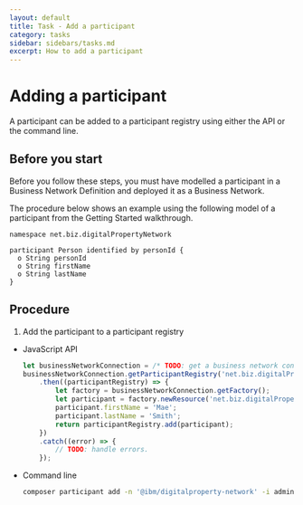 ```yaml
---
layout: default
title: Task - Add a participant
category: tasks
sidebar: sidebars/tasks.md
excerpt: How to add a participant
---
```


# Adding a participant

A participant can be added to a participant registry using either the API or the
command line.

## Before you start

Before you follow these steps, you must have modelled a participant in a Business
Network Definition and deployed it as a Business Network.

The procedure below shows an example using the following model of a participant
from the Getting Started walkthrough.

```
namespace net.biz.digitalPropertyNetwork

participant Person identified by personId {
  o String personId
  o String firstName
  o String lastName
}
```

## Procedure

1. Add the participant to a participant registry
  * JavaScript API

    ```javascript
    let businessNetworkConnection = /* TODO: get a business network connection */
    businessNetworkConnection.getParticipantRegistry('net.biz.digitalPropertyNetwork')
        .then((participantRegistry) => {
            let factory = businessNetworkConnection.getFactory();
            let participant = factory.newResource('net.biz.digitalPropertyNetwork', 'Person', 'mae@biznet.org');
            participant.firstName = 'Mae';
            participant.lastName = 'Smith';
            return participantRegistry.add(participant);
        })
        .catch((error) => {
            // TODO: handle errors.
        });

    ```

  * Command line

    ```bash
    composer participant add -n '@ibm/digitalproperty-network' -i admin -s Xurw3yU9zI0l -d '{"$class":"net.biz.digitalPropertyNetwork.Person","personId":"mae@biznet.org","firstName":"Mae","lastName":"Smith"}'
    ```
